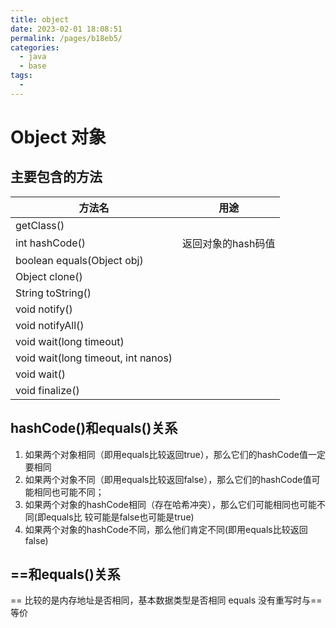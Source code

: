 ```yaml
---
title: object
date: 2023-02-01 18:08:51
permalink: /pages/b18eb5/
categories:
  - java
  - base
tags:
  - 
---
```

# Object 对象



## 主要包含的方法
|方法名|用途|
|--|--|
|getClass()||
|int hashCode()|返回对象的hash码值|
|boolean equals(Object obj)||
|Object clone()||
|String toString()||
|void notify()||
|void notifyAll()||
|void wait(long timeout)||
|void wait(long timeout, int nanos)||
|void wait()||
|void finalize()||

## hashCode()和equals()关系
1. 如果两个对象相同（即用equals比较返回true），那么它们的hashCode值一定要相同
2. 如果两个对象不同（即用equals比较返回false），那么它们的hashCode值可能相同也可能不同；
3. 如果两个对象的hashCode相同（存在哈希冲突），那么它们可能相同也可能不同(即equals比 较可能是false也可能是true)
4. 如果两个对象的hashCode不同，那么他们肯定不同(即用equals比较返回false)

## ==和equals()关系
== 比较的是内存地址是否相同，基本数据类型是否相同
equals 没有重写时与==等价